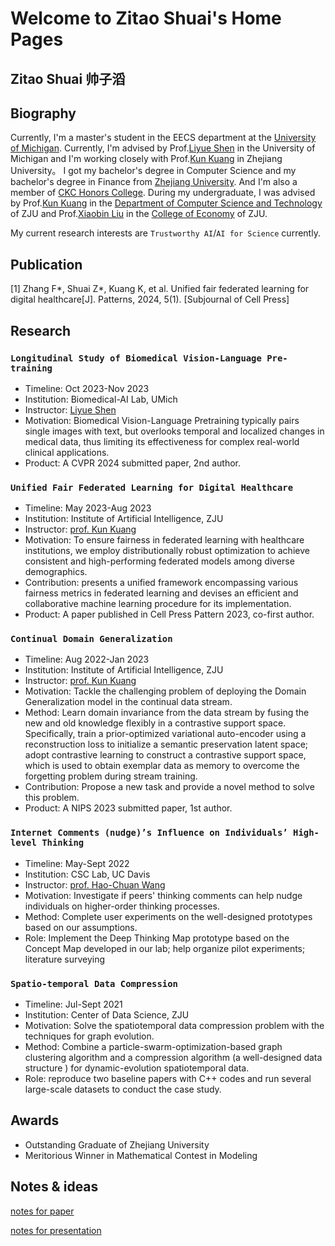 # Welcome to Zitao Shuai's Home Pages

## Zitao Shuai      帅子滔

## Biography

Currently, I'm a master's student in the EECS department at the [University of Michigan](https://umich.edu/). Currently, I'm advised by Prof.[Liyue Shen](https://liyueshen.engin.umich.edu/) in the University of Michigan and I'm working closely with Prof.[Kun Kuang](https://kunkuang.github.io/) in Zhejiang University。 I got my bachelor's degree in Computer Science and my bachelor's degree in Finance from [Zhejiang University](https://www.zju.edu.cn/english/). And I'm also a member of [CKC Honors College](http://ckc.zju.edu.cn/ckcen/). During my undergraduate, I was advised by Prof.[Kun Kuang](https://kunkuang.github.io/) in the [Department of Computer Science and Technology](http://www.en.cs.zju.edu.cn/) of ZJU and Prof.[Xiaobin Liu](https://person.zju.edu.cn/en/0018064) in the [College of Economy](http://www.cec.zju.edu.cn/cecen/main.psp) of ZJU. 

My current research interests are `Trustworthy AI`/`AI for Science` currently. 
## Publication

[1] Zhang F\*, Shuai Z\*, Kuang K, et al. Unified fair federated learning for digital healthcare[J]. Patterns, 2024, 5(1). [Subjournal of Cell Press]

## Research
### `Longitudinal Study of Biomedical Vision-Language Pre-training`

- Timeline: Oct 2023-Nov 2023
- Institution: Biomedical-AI Lab, UMich
- Instructor: [Liyue Shen](https://liyueshen.engin.umich.edu/)
-	Motivation: Biomedical Vision-Language Pretraining typically pairs single images with text, but overlooks temporal and localized changes in medical data, thus limiting its effectiveness for complex real-world clinical applications.
-	Product: A CVPR 2024 submitted paper, 2nd author.

### `Unified Fair Federated Learning for Digital Healthcare`

- Timeline: May 2023-Aug 2023
- Institution: Institute of Artificial Intelligence, ZJU
- Instructor: [prof. Kun Kuang](https://kunkuang.github.io/)
-	Motivation: To ensure fairness in federated learning with healthcare institutions, we employ distributionally robust optimization to achieve consistent and high-performing federated models among diverse demographics.
-	Contribution: presents a unified framework encompassing various fairness metrics in federated learning and devises an efficient and collaborative machine learning procedure for its implementation.
-	Product: A paper published in Cell Press Pattern 2023, co-first author.

### `Continual Domain Generalization`

- Timeline: Aug 2022-Jan 2023
- Institution: Institute of Artificial Intelligence, ZJU
- Instructor: [prof. Kun Kuang](https://kunkuang.github.io/)
-	Motivation: Tackle the challenging problem of deploying the Domain Generalization model in the continual data stream.
-	Method: Learn domain invariance from the data stream by fusing the new and old knowledge flexibly in a contrastive support space. Specifically, train a prior-optimized variational auto-encoder using a reconstruction loss to initialize a semantic preservation latent space; adopt contrastive learning to construct a contrastive support space, which is used to obtain exemplar data as memory to overcome the forgetting problem during stream training.
-	Contribution: Propose a new task and provide a novel method to solve this problem.
-	Product: A NIPS 2023 submitted paper, 1st author.

### `Internet Comments (nudge)’s Influence on Individuals’ High-level Thinking`

- Timeline: May-Sept 2022
- Institution: CSC Lab, UC Davis
- Instructor: [prof. Hao-Chuan Wang](http://www.haochuanwang.info/)
-	Motivation: Investigate if peers' thinking comments can help nudge individuals on higher-order thinking processes.
-	Method: Complete user experiments on the well-designed prototypes based on our assumptions.
-	Role: Implement the Deep Thinking Map prototype based on the Concept Map developed in our lab; help organize pilot experiments; literature surveying


### `Spatio-temporal Data Compression`

- Timeline: Jul-Sept 2021
- Institution: Center of Data Science, ZJU
-	Motivation: Solve the spatiotemporal data compression problem with the techniques for graph evolution.
-	Method: Combine a particle-swarm-optimization-based graph clustering algorithm and a compression algorithm (a well-designed data structure ) for dynamic-evolution spatiotemporal data.
-	Role: reproduce two baseline papers with C++ codes and run several large-scale datasets to conduct the case study.


## Awards

- Outstanding Graduate of Zhejiang University
- Meritorious Winner in Mathematical Contest in Modeling


## Notes & ideas

[notes for paper](https://zitao-shuai.github.io/notes/paper)

[notes for presentation](https://zitao-shuai.github.io/notes/pre)


